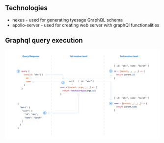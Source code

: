 ## Technologies

- nexus - used for generating tyesage GraphQL schema
- apollo-server - used for creating web server with graphQl functionalities

## Graphql query execution

![image](graphqlExec.png)
